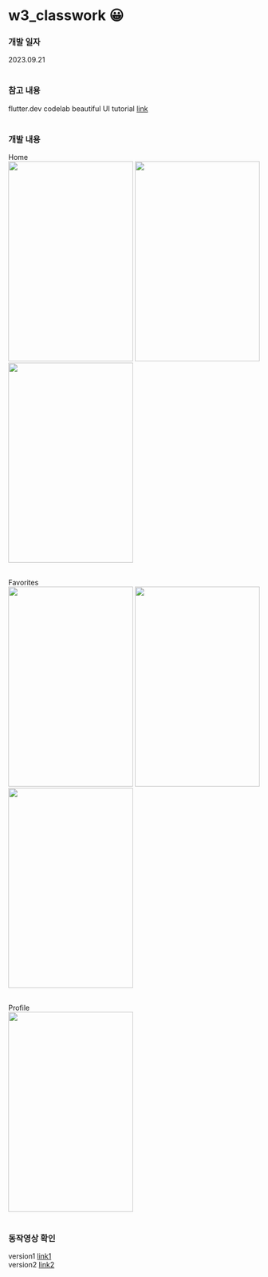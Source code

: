 # w3_classwork 😀 

### 개발 일자
2023.09.21
<br><br>

### 참고 내용
flutter.dev codelab beautiful UI tutorial [link](https://codelabs.developers.google.com/codelabs/flutter-boring-to-beautiful?hl=ko)
<br><br>

### 개발 내용

Home <br>
<img src = "https://github.com/LeeShinwon/AllClassWork/assets/82192923/c4eb16e8-e3a8-4507-b440-049fc444e2e7" width="250" height="400">
<img src = "https://github.com/LeeShinwon/AllClassWork/assets/82192923/dac26f66-06b5-4ecb-96b5-7864277b1ece" width="250" height="400">
<img src = "https://github.com/LeeShinwon/AllClassWork/assets/82192923/1f5c9133-ccbc-4a20-a479-3bbf5ba3eafb" width="250" height="400">
<br><br>

Favorites <br>
<img src = "https://github.com/LeeShinwon/AllClassWork/assets/82192923/e830784f-0193-476b-917e-03cd22a6d733" width="250" height="400">
<img src = "https://github.com/LeeShinwon/AllClassWork/assets/82192923/38f23764-843a-4306-852e-92233fb82c7d" width="250" height="400">
<img src = "https://github.com/LeeShinwon/AllClassWork/assets/82192923/5ab18eab-72b8-49f1-931f-e047eceeb168" width="250" height="400">
<br><br>

Profile <br>
<img src = "https://github.com/LeeShinwon/AllClassWork/assets/82192923/2b253fbb-f269-4a6a-a7f2-712f9fb5f3a6" width="250" height="400">
<br><br>


### 동작영상 확인
version1 [link1](https://github.com/LeeShinwon/AllClassWork/assets/82192923/670820b0-69fb-4fb6-9f2f-8f0e557d2828) <br>
version2 [link2](https://github.com/LeeShinwon/AllClassWork/assets/82192923/fed38584-7bf6-4a13-91b8-ab399e764eed)
